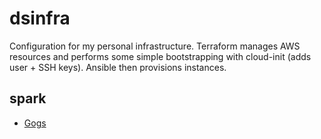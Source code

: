 # dsinfra

Configuration for my personal infrastructure. Terraform manages AWS resources
and performs some simple bootstrapping with cloud-init (adds user + SSH keys).
Ansible then provisions instances.

## spark
 - [Gogs](https://gogs.io/)
